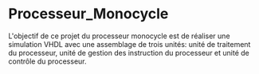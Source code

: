 # Processeur_Monocycle

L'objectif de ce projet du processeur monocycle est de réaliser une simulation VHDL avec une assemblage de trois unités: unité de traitement du processeur, unité de gestion des instruction du processeur et unité de contrôle du processeur. 

